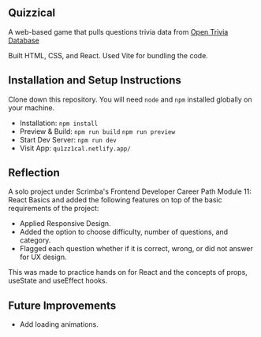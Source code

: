 ## Quizzical

A web-based game that pulls questions trivia data from [Open Trivia Database](https://opentdb.com/api_config.php)

Built HTML, CSS, and React. Used Vite for bundling the code.

## Installation and Setup Instructions

Clone down this repository. You will need `node` and `npm` installed globally on your machine.

- Installation: `npm install`  
- Preview & Build: `npm run build` `npm run preview`
- Start Dev Server: `npm run dev`  
- Visit App: `qu1zz1cal.netlify.app/`  

## Reflection
A solo project under Scrimba's Frontend Developer Career Path Module 11: React Basics and added the following features on top of the basic requirements of the project:
- Applied Responsive Design.
- Added the option to choose difficulty, number of questions, and category.
- Flagged each question whether if it is correct, wrong, or did not answer for UX design.

This was made to practice hands on for React and the concepts of props, useState and useEffect hooks. 

## Future Improvements
  - Add loading animations.




